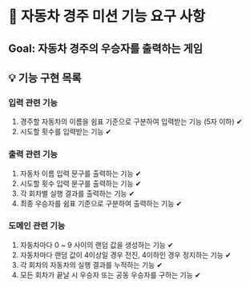 # 🚗 자동차 경주 미션 기능 요구 사항

## Goal: 자동차 경주의 우승자를 출력하는 게임

## 💡 기능 구현 목록

### 입력 관련 기능

1. 경주할 자동차의 이름을 쉼표 기준으로 구분하여 입력받는 기능 (5자 이하) ✔
2. 시도할 횟수를 입력받는 기능 ✔

### 출력 관련 기능

1. 자동차 이름 입력 문구를 출력하는 기능 ✔
2. 시도할 횟수 입력 문구를 출력하는 기능 ✔
3. 각 회차별 실행 결과를 출력하는 기능 ✔
4. 최종 우승자를 쉼표 기준으로 구분하여 출력하는 기능 ✔

### 도메인 관련 기능

1. 자동차마다 0 ~ 9 사이의 랜덤 값을 생성하는 기능 ✔
2. 자동차마다 랜덤 값이 4이상일 경우 전진, 4이하인 경우 정지하는 기능 ✔
3. 각 회차의 자동차의 실행 결과를 누적하는 기능 ✔
4. 모든 회차가 끝날 시 우승자 또는 공동 우승자를 구하는 기능 ✔

